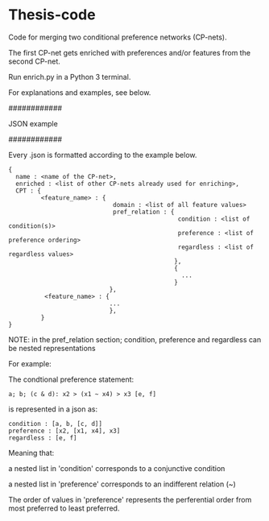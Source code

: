 # Thesis-code

Code for merging two conditional preference networks (CP-nets).

The first CP-net gets enriched with preferences and/or features from the second CP-net.


Run enrich.py in a Python 3 terminal.

For explanations and examples, see below.


############

JSON example

############


Every .json is formatted according to the example below.


```
{ 
  name : <name of the CP-net>,  
  enriched : <list of other CP-nets already used for enriching>,
  CPT : {     
         <feature_name> : {         
                             domain : <list of all feature values>                            
                             pref_relation : {                           
                                               condition : <list of condition(s)>                                            
                                               preference : <list of preference ordering>                                             
                                               regardless : <list of regardless values>                                          
                                              },                                          
                                              {                                              
                                                ...                                               
                                              }                                              
                            },                            
          <feature_name> : {          
                            ...                           
                            },                           
         }     
}
```


NOTE: in the pref_relation section; condition, preference and regardless can be nested representations

For example:

The condtional preference statement:   
```
a; b; (c & d): x2 > (x1 ~ x4) > x3 [e, f]
```

is represented in a json as:           
```
condition : [a, b, [c, d]]
preference : [x2, [x1, x4], x3]                  
regardless : [e, f]
```
                                       
Meaning that: 

a nested list in 'condition' corresponds to a conjunctive condition

a nested list in 'preference' corresponds to an indifferent relation (~)


The order of values in 'preference' represents the perferential order from most preferred to least preferred.
